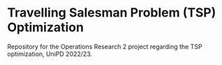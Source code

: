 # Travelling Salesman Problem (TSP) Optimization

Repository for the Operations Research 2 project regarding the TSP optimization, UniPD 2022/23.